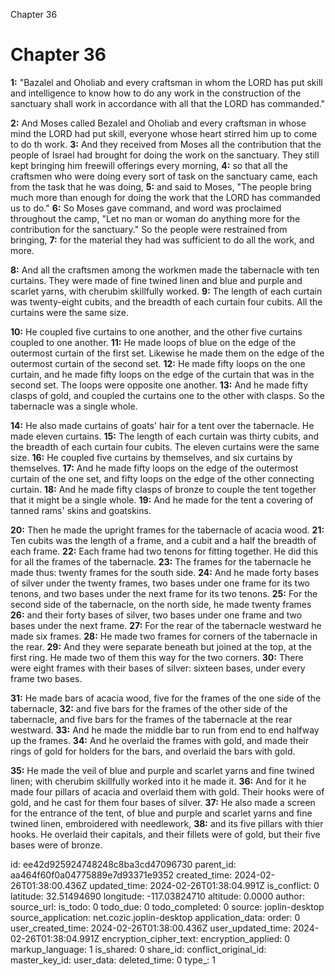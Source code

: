 Chapter 36

# Chapter 36

**1:** "Bazalel and Oholiab and every craftsman in whom the LORD has put skill and intelligence to know how to do any work in the construction of the sanctuary shall work in accordance with all that the LORD has commanded."

**2:** And Moses called Bezalel and Oholiab and every craftsman in whose mind the LORD had put skill, everyone whose heart stirred him up to come to do th work.
**3:** And they received from Moses all the contribution that the people of Israel had brought for doing the work on the sanctuary. They still kept bringing him freewill offerings every morning,
**4:** so that all the craftsmen who were doing every sort of task on the sanctuary came, each from the task that he was doing,
**5:** and said to Moses, "The people bring much more than enough for doing the work that the LORD has commanded us to do."
**6:** So Moses gave command, and word was proclaimed throughout the camp, "Let no man or woman do anything more for the contribution for the sanctuary." So the people were restrained from bringing,
**7:** for the material they had was sufficient to do all the work, and more.

**8:** And all the craftsmen among the workmen made the tabernacle with ten curtains. They were made of fine twined linen and blue and purple and scarlet yarns, with cherubim skillfully worked.
**9:** The length of each curtain was twenty-eight cubits, and the breadth of each curtain four cubits. All the curtains were the same size.

**10:** He coupled five curtains to one another, and the other five curtains coupled to one another.
**11:** He made loops of blue on the edge of the outermost curtain of the first set. Likewise he made them on the edge of the outermost curtain of the second set.
**12:** He made fifty loops on the one curtain, and he made fifty loops on the edge of the curtain that was in the second set. The loops were opposite one another.
**13:** And he made fifty clasps of gold, and coupled the curtains one to the other with clasps. So the tabernacle was a single whole.

**14:** He also made curtains of goats' hair for a tent over the tabernacle. He made eleven curtains.
**15:** The length of each curtain was thirty cubits, and the breadth of each curtain four cubits. The eleven curtains were the same size.
**16:** He coupled five curtains by themselves, and six curtains by themselves.
**17:** And he made fifty loops on the edge of the outermost curtain of the one set, and fifty loops on the edge of the other connecting curtain.
**18:** And he made fifty clasps of bronze to couple the tent together that it might be a single whole.
**19:** And he made for the tent a covering of tanned rams' skins and goatskins.

**20:** Then he made the upright frames for the tabernacle of acacia wood.
**21:** Ten cubits was the length of a frame, and a cubit and a half the breadth of each frame.
**22:** Each frame had two tenons for fitting together. He did this for all the frames of the tabernacle.
**23:** The frames for the tabernacle he made thus: twenty frames for the south side.
**24:** And he made forty bases of silver under the twenty frames, two bases under one frame for its two tenons, and two bases under the next frame for its two tenons.
**25:** For the second side of the tabernacle, on the north side, he made twenty frames
**26:** and their forty bases of silver, two bases under one frame and two bases under the next frame.
**27:** For the rear of the tabernacle westward he made six frames.
**28:** He made two frames for corners of the tabernacle in the rear.
**29:** And they were separate beneath but joined at the top, at the first ring. He made two of them this way for the two corners.
**30:** There were eight frames with their bases of silver: sixteen bases, under every frame two bases.

**31:** He made bars of acacia wood, five for the frames of the one side of the  tabernacle,
**32:** and five bars for the frames of the other side of the tabernacle, and five bars for the frames of the tabernacle at the rear westward.
**33:** And he made the middle bar to run from end to end halfway up the frames.
**34:** And he overlaid the frames with gold, and made their rings of gold for holders for the bars, and overlaid the bars with gold.

**35:** He made the veil of blue and purple and scarlet yarns and fine twined linen; with cherubim skillfully worked into it he made it.
**36:** And for it he made four pillars of acacia and overlaid them with gold. Their hooks were of gold, and he cast for them four bases of silver.
**37:** He also made a screen for the entrance of the tent, of blue and purple and scarlet yarns and fine twined linen, embroidered with needlework,
**38:** and its five pillars with thier hooks. He overlaid their capitals, and their fillets were of gold, but their five bases were of bronze.


id: ee42d925924748248c8ba3cd47096730
parent_id: aa464f60f0a04775889e7d93371e9352
created_time: 2024-02-26T01:38:00.436Z
updated_time: 2024-02-26T01:38:04.991Z
is_conflict: 0
latitude: 32.51494690
longitude: -117.03824710
altitude: 0.0000
author: 
source_url: 
is_todo: 0
todo_due: 0
todo_completed: 0
source: joplin-desktop
source_application: net.cozic.joplin-desktop
application_data: 
order: 0
user_created_time: 2024-02-26T01:38:00.436Z
user_updated_time: 2024-02-26T01:38:04.991Z
encryption_cipher_text: 
encryption_applied: 0
markup_language: 1
is_shared: 0
share_id: 
conflict_original_id: 
master_key_id: 
user_data: 
deleted_time: 0
type_: 1